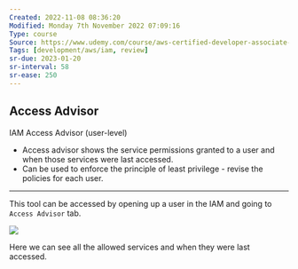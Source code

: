 ```yaml
---
Created: 2022-11-08 08:36:20
Modified: Monday 7th November 2022 07:09:16
Type: course
Source: https://www.udemy.com/course/aws-certified-developer-associate-dva-c01
Tags: [development/aws/iam, review]
sr-due: 2023-01-20
sr-interval: 58
sr-ease: 250
---
```


## Access Advisor

IAM Access Advisor (user-level)
- Access advisor shows the service permissions granted to a user and when those services were last accessed.
- Can be used to enforce the principle of least privilege - revise the policies for each user.

---

This tool can be accessed by opening up a user in the IAM and going to `Access Advisor` tab.

![](2021-08-17-11-27-41.png)

Here we can see all the allowed services and when they were last accessed.
